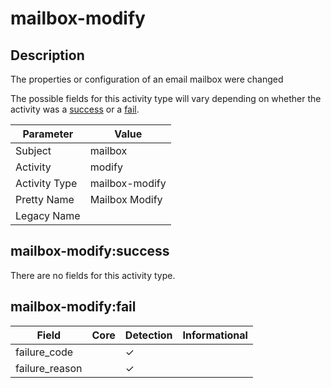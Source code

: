 mailbox-modify
==============

Description
-----------
The properties or configuration of an email mailbox were changed

The possible fields for this activity type will vary depending on whether the activity was a [success](#mailbox-modifysuccess) or a [fail](#mailbox-modifyfail).

| Parameter     | Value          |
| ------------- | -------------- |
| Subject       | mailbox        |
| Activity      | modify         |
| Activity Type | mailbox-modify |
| Pretty Name   | Mailbox Modify |
| Legacy Name   |                |

mailbox-modify:success
----------------------

There are no fields for this activity type.


mailbox-modify:fail
-------------------

| Field          | Core | Detection | Informational |
| -------------- | ---- | --------- | ------------- |
| failure_code   |      | &#10003;  |               |
| failure_reason |      | &#10003;  |               |